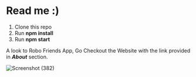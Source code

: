 # Read me :)

1. Clone this repo
2. Run **npm install**
3. Run **npm start**

A look to Robo Friends App, Go Checkout the Website with the link provided in ***About*** section.

![Screenshot (382)](https://user-images.githubusercontent.com/88776455/148361913-233afc03-13ab-4ccb-ad43-e18d6820c3a0.png)
